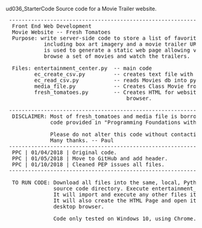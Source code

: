 ud036_StarterCode
Source code for a Movie Trailer website.


<pre>
 ---------------------------------------------------------------------
  Front End Web Development
  Movie Website -- Fresh Tomatoes
  Purpose: write server-side code to store a list of favorite movies,
            including box art imagery and a movie trailer URL. Code
            is used to generate a static web page allowing visitors to
            browse a set of movies and watch the trailers.

  Files: entertainment_center.py  -- main code
         ec_create_csv.py         -- creates text file with Movies db
         ec_read_csv.py           -- reads Movies db into py list
         media_file.py            -- Creates Class Movie from list
         fresh_tomatoes.py        -- Creates HTML for website and calls
                                      browser.       
 
 ---------------------------------------------------------------------
  DISCLAIMER: Most of fresh_tomatoes and media file is borrowed from 
              code provided in "Programming Foundations with Python". 

              Please do not alter this code without contacting me first
              Many thanks. -- Paul
 ---------------------------------------------------------------------
  PPC | 01/04/2018 | Original code.
  PPC | 01/05/2018 | Move to GitHub and add header.
  PPC | 01/10/2018 | Cleaned PEP issues all files. 
 ---------------------------------------------------------------------

  TO RUN CODE: Download all files into the same, local, Python 2.7
               source code directory. Execute entertainment_center.py.
               It will import and execute any other files it needs. 
               It will also create the HTML Page and open it in a 
               desktop browser. 

               Code only tested on Windows 10, using Chrome.   
</pre>
